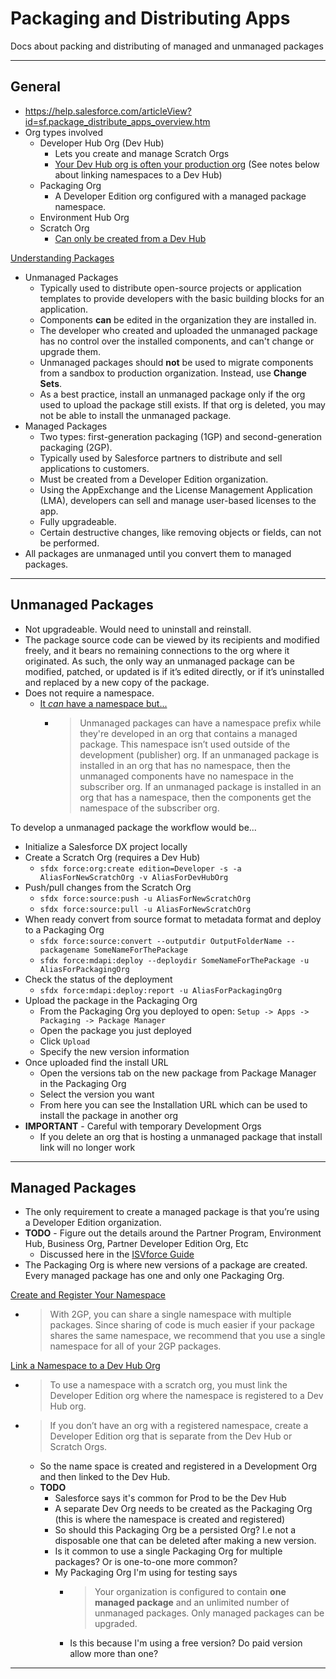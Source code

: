 # Packaging and Distributing Apps

Docs about packing and distributing of managed and unmanaged packages

---

## General

- <https://help.salesforce.com/articleView?id=sf.package_distribute_apps_overview.htm>
- Org types involved
  - Developer Hub Org (Dev Hub)
    - Lets you create and manage Scratch Orgs
    - [Your Dev Hub org is often your production org](https://developer.salesforce.com/docs/atlas.en-us.sfdx_dev.meta/sfdx_dev/sfdx_dev_scratch_orgs_editions_and_allocations.htm) (See notes below about linking namespaces to a Dev Hub)
  - Packaging Org
    - A Developer Edition org configured with a managed package namespace.
  - Environment Hub Org
  - Scratch Org
    - [Can only be created from a Dev Hub](https://help.salesforce.com/articleView?id=sf.sfdx_setup_enable_devhub.htm)

[Understanding Packages](https://help.salesforce.com/articleView?id=sf.sharing_apps.htm)

- Unmanaged Packages
  - Typically used to distribute open-source projects or application templates to provide developers with the basic building blocks for an application.
  - Components **can** be edited in the organization they are installed in.
  - The developer who created and uploaded the unmanaged package has no control over the installed components, and can't change or upgrade them.
  - Unmanaged packages should **not** be used to migrate components from a sandbox to production organization. Instead, use **Change Sets**.
  - As a best practice, install an unmanaged package only if the org used to upload the package still exists. If that org is deleted, you may not be able to install the unmanaged package.
- Managed Packages
  - Two types: first-generation packaging (1GP) and second-generation packaging (2GP).
  - Typically used by Salesforce partners to distribute and sell applications to customers.
  - Must be created from a Developer Edition organization.
  - Using the AppExchange and the License Management Application (LMA), developers can sell and manage user-based licenses to the app.
  - Fully upgradeable.
  - Certain destructive changes, like removing objects or fields, can not be performed.
- All packages are unmanaged until you convert them to managed packages.

---

## Unmanaged Packages

- Not upgradeable. Would need to uninstall and reinstall.
- The package source code can be viewed by its recipients and modified freely, and it bears no remaining connections to the org where it originated. As such, the only way an unmanaged package can be modified, patched, or updated is if it’s edited directly, or if it’s uninstalled and replaced by a new copy of the package.
- Does not require a namespace.
  - [It *can* have a namespace but...](https://help.salesforce.com/articleView?id=sf.faq_distribution_installing_what_happens_to_my.htm&type=5)
    - >  Unmanaged packages can have a namespace prefix while they're developed in an org that contains a managed package. This namespace isn’t used outside of the development (publisher) org. If an unmanaged package is installed in an org that has no namespace, then the unmanaged components have no namespace in the subscriber org. If an unmanaged package is installed in an org that has a namespace, then the components get the namespace of the subscriber org.

To develop a unmanaged package the workflow would be...

- Initialize a Salesforce DX project locally
- Create a Scratch Org (requires a Dev Hub)
  - `sfdx force:org:create edition=Developer -s -a AliasForNewScratchOrg -v AliasForDevHubOrg`
- Push/pull changes from the Scratch Org
  - `sfdx force:source:push -u AliasForNewScratchOrg`
  - `sfdx force:source:pull -u AliasForNewScratchOrg`
- When ready convert from source format to metadata format and deploy to a Packaging Org
  - `sfdx force:source:convert --outputdir OutputFolderName --packagename SomeNameForThePackage`
  - `sfdx force:mdapi:deploy --deploydir SomeNameForThePackage -u AliasForPackagingOrg`
- Check the status of the deployment
  - `sfdx force:mdapi:deploy:report -u AliasForPackagingOrg`
- Upload the package in the Packaging Org
  - From the Packaging Org you deployed to open: `Setup -> Apps -> Packaging -> Package Manager`
  - Open the package you just deployed
  - Click `Upload`
  - Specify the new version information
- Once uploaded find the install URL
  - Open the versions tab on the new package from Package Manager in the Packaging Org
  - Select the version you want
  - From here you can see the Installation URL which can be used to install the package in another org
- **IMPORTANT** - Careful with temporary Development Orgs
  - If you delete an org that is hosting a unmanaged package that install link will no longer work

---

## Managed Packages

- The only requirement to create a managed package is that you’re using a Developer Edition organization.
- **TODO** - Figure out the details around the Partner Program, Environment Hub, Business Org, Partner Developer Edition Org, Etc
  - Discussed here in the [ISVforce Guide](https://resources.docs.salesforce.com/230/latest/en-us/sfdc/pdf/salesforce_packaging_guide.pdf)
- The Packaging Org is where new versions of a package are created. Every managed package has one and only one Packaging Org.

[Create and Register Your Namespace](https://developer.salesforce.com/docs/atlas.en-us.sfdx_dev.meta/sfdx_dev/sfdx_dev_dev2gp_create_namespace.htm)

- > With 2GP, you can share a single namespace with multiple packages. Since sharing of code is much easier if your package shares the same namespace, we recommend that you use a single namespace for all of your 2GP packages.

[Link a Namespace to a Dev Hub Org](https://help.salesforce.com/articleView?id=sf.sfdx_dev_reg_namespace.htm)

- > To use a namespace with a scratch org, you must link the Developer Edition org where the namespace is registered to a Dev Hub org.
- > If you don’t have an org with a registered namespace, create a Developer Edition org that is separate from the Dev Hub or Scratch Orgs.
  - So the name space is created and registered in a Development Org and then linked to the Dev Hub.
  - **TODO**
    - Salesforce says it's common for Prod to be the Dev Hub
    - A separate Dev Org needs to be created as the Packaging Org (this is where the namespace is created and registered)
    - So should this Packaging Org be a persisted Org? I.e not a disposable one that can be deleted after making a new version.
    - Is it common to use a single Packaging Org for multiple packages? Or is one-to-one more common?
    - My Packaging Org I'm using for testing says
      - > Your organization is configured to contain **one managed package** and an unlimited number of unmanaged packages. Only managed packages can be upgraded.
      - Is this because I'm using a free version? Do paid version allow more than one?

---
